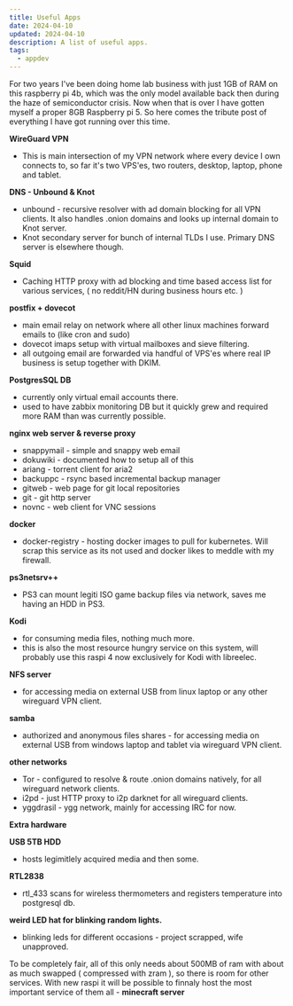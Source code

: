 ```yaml
---
title: Useful Apps
date: 2024-04-10
updated: 2024-04-10
description: A list of useful apps.
tags:
  - appdev
---
```

For two years I've been doing home lab business with just 1GB of RAM on this raspberry pi 4b, which was the only model available back then during the haze of semiconductor crisis. Now when that is over I have gotten myself a proper 8GB Raspberry pi 5. So here comes the tribute post of everything I have got running over this time.

**WireGuard VPN**

* This is main intersection of my VPN network where every device I own connects to, so far it's two VPS'es, two routers, desktop, laptop, phone and tablet.

**DNS - Unbound & Knot**

* unbound - recursive resolver with ad domain blocking for all VPN clients. It also handles .onion domains and looks up internal domain to Knot server.
* Knot secondary server for bunch of internal TLDs I use. Primary DNS server is elsewhere though.

**Squid**

* Caching HTTP proxy with ad blocking and time based access list for various services, ( no reddit/HN during business hours etc. )

**postfix + dovecot**

* main email relay on network where all other linux machines forward emails to (like cron and sudo)
* dovecot imaps setup with virtual mailboxes and sieve filtering.
* all outgoing email are forwarded via handful of VPS'es where real IP business is setup together with DKIM.

**PostgresSQL DB**

* currently only virtual email accounts there.
* used to have zabbix monitoring DB but it quickly grew and required more RAM than was currently possible.

**nginx web server & reverse proxy**

* snappymail - simple and snappy web email
* dokuwiki - documented how to setup all of this
* ariang - torrent client for aria2
* backuppc  - rsync based incremental backup manager
* gitweb  - web page for git local repositories
* git - git http server
* novnc - web client for VNC sessions

**docker**

* docker-registry - hosting docker images to pull for kubernetes. Will scrap this service as its not used and docker likes to meddle with my firewall.

**ps3netsrv++**

* PS3 can mount legiti ISO game backup files via network, saves me having an HDD in PS3.

**Kodi**

* for consuming media files, nothing much more.
* this is also the most resource hungry service on this system, will probably use this raspi 4 now exclusively for Kodi with libreelec.

**NFS server**

* for accessing media on external USB from linux laptop or any other wireguard VPN client.

**samba**

* authorized and anonymous files shares - for accessing media on external USB from windows laptop and tablet via wireguard VPN client.

**other networks**

* Tor - configured to resolve & route .onion domains natively, for all wireguard network clients.
* i2pd - just HTTP proxy to i2p darknet for all wireguard clients.
* yggdrasil - ygg network, mainly for accessing IRC for now.

**Extra hardware**

**USB 5TB HDD**

* hosts legimitlely acquired media and then some.

**RTL2838**

* rtl_433 scans for wireless thermometers and registers temperature into postgresql db.

**weird LED hat for blinking random lights.**

* blinking leds for different occasions - project scrapped, wife unapproved.

To be completely fair, all of this only needs about 500MB of ram with about as much swapped ( compressed with zram ), so there is room for other services.
With new raspi it will be possible to finnaly host the most important service of them all - **minecraft server**
